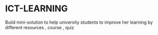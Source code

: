 # ICT-LEARNING
Build mini-solution to help university students to improve her learning  by  different resources , course , quiz 
